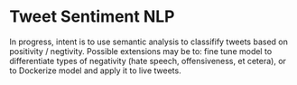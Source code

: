 # Tweet Sentiment NLP
In progress, intent is to use semantic analysis to classifify tweets based on positivity / negtivity. Possible extensions may be to: fine tune model to differentiate types of negativity (hate speech, offensiveness, et cetera), or to Dockerize model and apply it to live tweets.
